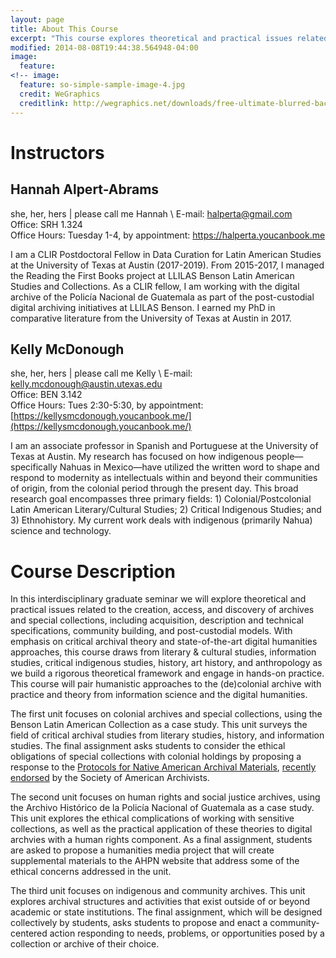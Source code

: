 ```yaml
---
layout: page
title: About This Course
excerpt: "This course explores theoretical and practical issues related to the creation and access of Latin American digital archives."
modified: 2014-08-08T19:44:38.564948-04:00
image:
  feature:
<!-- image:
  feature: so-simple-sample-image-4.jpg
  credit: WeGraphics
  creditlink: http://wegraphics.net/downloads/free-ultimate-blurred-background-pack/ -->
---
```


# Instructors 

## Hannah Alpert-Abrams 
she, her, hers | please call me Hannah \\
E-mail: halperta@gmail.com   
Office: SRH 1.324  
Office Hours: Tuesday 1-4, by appointment: https://halperta.youcanbook.me

<!-- ![Hannah Alpert-Abrams](../images/HannahRed_small.jpg){:.align-left}  -->
I am a CLIR Postdoctoral Fellow in Data Curation for Latin American Studies at the University of Texas at Austin (2017-2019). From 2015-2017, I managed the Reading the First Books project at LLILAS Benson Latin American Studies and Collections. As a CLIR fellow, I am working with the digital archive of the Policía Nacional de Guatemala as part of the post-custodial digital archiving initiatives at LLILAS Benson. I earned my PhD in comparative literature from the University of Texas at Austin in 2017. 

## Kelly McDonough
she, her, hers | please call me Kelly \\
E-mail: kelly.mcdonough@austin.utexas.edu  
Office: BEN 3.142  
Office Hours: Tues 2:30-5:30, by appointment: [https://kellysmcdonough.youcanbook.me/](https://kellysmcdonough.youcanbook.me/)

I am an associate professor in Spanish and Portuguese at the University of Texas at Austin. My research has focused on how indigenous people—specifically Nahuas in Mexico—have utilized the written word to shape and respond to modernity as intellectuals within and beyond their communities of origin, from the colonial period through the present day. This broad research goal encompasses three primary fields: 1) Colonial/Postcolonial Latin American Literary/Cultural Studies; 2) Critical Indigenous Studies; and 3) Ethnohistory. My current work deals with indigenous (primarily Nahua) science and technology.

# Course Description

In this interdisciplinary graduate seminar we will explore theoretical and practical issues related to the creation, access, and discovery of archives and special collections, including acquisition, description and technical specifications, community building, and post-custodial models. With emphasis on critical archival theory and state-of-the-art digital humanities approaches, this course draws from literary & cultural studies, information studies, critical indigenous studies, history, art history, and anthropology as we build a rigorous theoretical framework and engage in hands-on practice. This course will pair humanistic approaches to the (de)colonial archive with practice and theory from information science and the digital humanities. 

The first unit focuses on colonial archives and special collections, using the Benson Latin American Collection as a case study. This unit surveys the field of critical archival studies from literary studies, history, and information studies. The final assignment asks students to consider the ethical obligations of special collections with colonial holdings by proposing a response to the [Protocols for Native American Archival Materials](http://www2.nau.edu/libnap-p/protocols.html), [recently endorsed](https://www2.archivists.org/statements/saa-council-endorsement-of-protocols-for-native-american-archival-materials) by the Society of American Archivists. 

The second unit focuses on human rights and social justice archives, using the Archivo Histórico de la Policía Nacional of Guatemala as a case study. This unit explores the ethical complications of working with sensitive collections, as well as the practical application of these theories to digital archvies with a human rights component. As a final assignment, students are asked to propose a humanities media project that will create supplemental materials to the AHPN website that address some of the ethical concerns addressed in the unit.

The third unit focuses on indigenous and community archives. This unit explores archival structures and activities that exist outside of or beyond academic or state institutions. The final assignment, which will be designed collectively by students, asks students to propose and enact a community-centered action responding to needs, problems, or opportunities posed by a collection or archive of their choice. 





